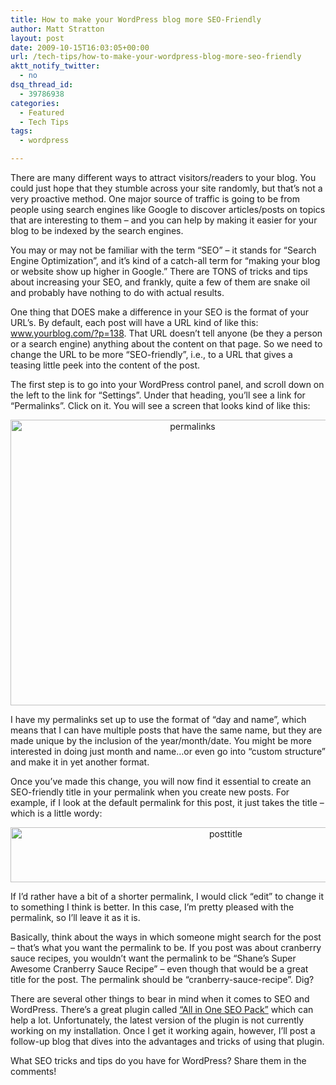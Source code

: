 ```yaml
---
title: How to make your WordPress blog more SEO-Friendly
author: Matt Stratton
layout: post
date: 2009-10-15T16:03:05+00:00
url: /tech-tips/how-to-make-your-wordpress-blog-more-seo-friendly
aktt_notify_twitter:
  - no
dsq_thread_id:
  - 39786938
categories:
  - Featured
  - Tech Tips
tags:
  - wordpress

---
```

There are many different ways to attract visitors/readers to your blog. You could just hope that they stumble across your site randomly, but that&#8217;s not a very proactive method. One major source of traffic is going to be from people using search engines like Google to discover articles/posts on topics that are interesting to them &#8211; and you can help by making it easier for your blog to be indexed by the search engines.

You may or may not be familiar with the term &#8220;SEO&#8221; &#8211; it stands for &#8220;Search Engine Optimization&#8221;, and it&#8217;s kind of a catch-all term for &#8220;making your blog or website show up higher in Google.&#8221; There are TONS of tricks and tips about increasing your SEO, and frankly, quite a few of them are snake oil and probably have nothing to do with actual results.

One thing that DOES make a difference in your SEO is the format of your URL&#8217;s. By default, each post will have a URL kind of like this: www.yourblog.com/?p=138. That URL doesn&#8217;t tell anyone (be they a person or a search engine) anything about the content on that page. So we need to change the URL to be more &#8220;SEO-friendly&#8221;, i.e., to a URL that gives a teasing little peek into the content of the post.

The first step is to go into your WordPress control panel, and scroll down on the left to the link for &#8220;Settings&#8221;. Under that heading, you&#8217;ll see a link for &#8220;Permalinks&#8221;. Click on it. You will see a screen that looks kind of like this:

<p style="text-align: center;">
  <a href="/wp-content/uploads/2009/10/permalinks.png"><img class="aligncenter size-full wp-image-5591" title="permalinks" src="/wp-content/uploads/2009/10/permalinks.png" alt="permalinks" width="567" height="457" srcset="/wp-content/uploads/2009/10/permalinks.png 709w, /wp-content/uploads/2009/10/permalinks-300x241.png 300w" sizes="(max-width: 567px) 100vw, 567px" /></a>
</p>

I have my permalinks set up to use the format of &#8220;day and name&#8221;, which means that I can have multiple posts that have the same name, but they are made unique by the inclusion of the year/month/date. You might be more interested in doing just month and name&#8230;or even go into &#8220;custom structure&#8221; and make it in yet another format.

Once you&#8217;ve made this change, you will now find it essential to create an SEO-friendly title in your permalink when you create new posts. For example, if I look at the default permalink for this post, it just takes the title &#8211; which is a little wordy:

<p style="text-align: center;">
  <a href="/wp-content/uploads/2009/10/posttitle.png"><img class="aligncenter size-full wp-image-5592" title="posttitle" src="/wp-content/uploads/2009/10/posttitle.png" alt="posttitle" width="673" height="88" srcset="/wp-content/uploads/2009/10/posttitle.png 962w, /wp-content/uploads/2009/10/posttitle-300x39.png 300w" sizes="(max-width: 673px) 100vw, 673px" /></a>
</p>

If I&#8217;d rather have a bit of a shorter permalink, I would click &#8220;edit&#8221; to change it to something I think is better. In this case, I&#8217;m pretty pleased with the permalink, so I&#8217;ll leave it as it is.

Basically, think about the ways in which someone might search for the post &#8211; that&#8217;s what you want the permalink to be. If you post was about cranberry sauce recipes, you wouldn&#8217;t want the permalink to be &#8220;Shane&#8217;s Super Awesome Cranberry Sauce Recipe&#8221; &#8211; even though that would be a great title for the post. The permalink should be &#8220;cranberry-sauce-recipe&#8221;. Dig?

There are several other things to bear in mind when it comes to SEO and WordPress. There&#8217;s a great plugin called <a href="https://wordpress.org/extend/plugins/all-in-one-seo-pack/" target="_blank">&#8220;All in One SEO Pack&#8221;</a> which can help a lot. Unfortunately, the latest version of the plugin is not currently working on my installation. Once I get it working again, however, I&#8217;ll post a follow-up blog that dives into the advantages and tricks of using that plugin.

What SEO tricks and tips do you have for WordPress? Share them in the comments!
